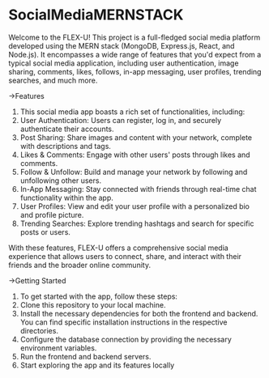 # SocialMediaMERNSTACK
Welcome to the FLEX-U! This project is a full-fledged social media platform developed using the MERN stack (MongoDB, Express.js, React, and Node.js). It encompasses a wide range of features that you'd expect from a typical social media application, including user authentication, image sharing, comments, likes, follows, in-app messaging, user profiles, trending searches, and much more.

->Features

1.	This social media app boasts a rich set of functionalities, including:
2.	User Authentication: Users can register, log in, and securely authenticate their accounts.
3.	Post Sharing: Share images and content with your network, complete with descriptions and tags.
4.	Likes & Comments: Engage with other users' posts through likes and comments.
5.	Follow & Unfollow: Build and manage your network by following and unfollowing other users.
6.	In-App Messaging: Stay connected with friends through real-time chat functionality within the app.
7.	User Profiles: View and edit your user profile with a personalized bio and profile picture.
8.	Trending Searches: Explore trending hashtags and search for specific posts or users.


With these features, FLEX-U offers a comprehensive social media experience that allows users to connect, share, and interact with their friends and the broader online community.

->Getting Started
1.	To get started with the app, follow these steps:
2.	Clone this repository to your local machine.
3.	Install the necessary dependencies for both the frontend and backend. You can find specific installation instructions in the respective directories.
4.	Configure the database connection by providing the necessary environment variables.
5.	Run the frontend and backend servers.
6.	Start exploring the app and its features locally
